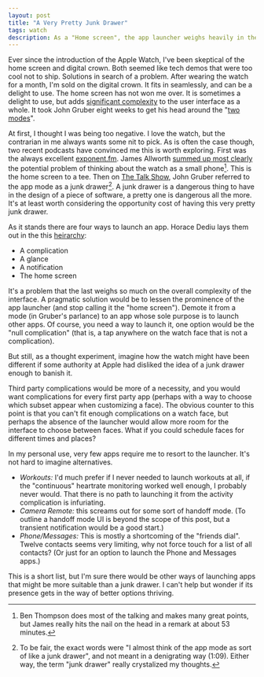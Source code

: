 ```yaml
---
layout: post
title: "A Very Pretty Junk Drawer"
tags: watch
description: As a "Home screen", the app launcher weighs heavily in the interface of the Apple Watch. Is it really necessary?
---
```


Ever since the introduction of the Apple Watch, I've been skeptical of the home screen and digital crown. Both seemed like tech demos that were too cool not to ship. Solutions in search of a problem. After wearing the watch for a month, I'm sold on the digital crown. It fits in seamlessly, and can be a delight to use. The home screen has not won me over. It is sometimes a delight to use, but adds [significant complexity][no-place-like-home] to the user interface as a whole. It took John Gruber eight weeks to get his head around the "[two modes][two-modes]".

At first, I thought I was being too negative. I love the watch, but the contrarian in me  always wants some nit to pick. As is often the case though, two recent podcasts have convinced me this is worth exploring. First was the always excellent [exponent.fm][exponent]. James Allworth [summed up most clearly][exponent-watch-that-does-stuff] the potential problem of thinking about the watch as a small phone[^1]. This is the home screen to a tee. Then on [The Talk Show][move-to-frisco], John Gruber referred to the app mode as a junk drawer[^2]. A junk drawer is a dangerous thing to have in the design of a piece of software, a pretty one is dangerous all the more. It's at least worth considering the opportunity cost of having this very pretty junk drawer.

As it stands there are four ways to launch an app. Horace Dediu lays them out in the this [heirarchy][battle-for-the-wrist]:

 - A complication 
 - A glance
 - A notification
 - The home screen

It's a problem that the last weighs so much on the overall complexity of the interface. A pragmatic solution would be to lessen the prominence of the app launcher (and stop calling it the "home screen"). Demote it from a mode (in Gruber's parlance) to an app whose sole purpose is to launch other apps. Of course, you need a way to launch it, one option would be the "null complication" (that is, a tap anywhere on the watch face that is not a complication).

But still, as a thought experiment, imagine how the watch might have been different if some authority at Apple had disliked the idea of a junk drawer enough to banish it.

Third party complications would be more of a necessity, and you would want complications for every first party app (perhaps with a way to choose which subset appear when customizing a face). The obvious counter to this point is that you can't fit enough complications on a watch face, but perhaps the absence of the launcher would allow more room for the interface to choose between faces. What if you could schedule faces for different times and places?

In my personal use, very few apps require me to resort to the launcher. It's not hard to imagine alternatives.

 - *Workouts:* I'd much prefer if I never needed to launch workouts at all, if the "continuous" heartrate monitoring worked well enough, I probably never would. That there is no path to launching it from the activity complication is infuriating.
 - *Camera Remote:* this screams out for some sort of handoff mode. (To outline a handoff mode UI is beyond the scope of this post, but a transient notification would be a good start.)
 - *Phone/Messages:* This is mostly a shortcoming of the "friends dial". Twelve contacts seems very limiting, why not force touch for a list of all contacts? (Or just for an option to launch the Phone and Messages apps.)

This is a short list, but I'm sure there would be other ways of launching apps that might be more suitable than a junk drawer. I can't help but wonder if its presence gets in the way of better options thriving.  

[^1]: Ben Thompson does most of the talking and makes many great points, but James really hits the nail on the head in a remark at about 53 minutes.
[^2]: To be fair, the exact words were "I almost think of the app mode as sort of like a junk drawer", and not meant in a denigrating way (1:09). Either way, the term "junk drawer" really crystalized my thoughts.

[no-place-like-home]: https://medium.com/backchannel/for-the-apple-watch-there-s-no-place-like-home-and-that-s-a-problem-b37810b6fd34
[two-modes]: http://daringfireball.net/2015/05/apple_watch_interaction_model
[exponent]: http://exponent.fm
[exponent-watch-that-does-stuff]: http://exponent.fm/episode-045-its-a-watch-that-does-stuff/
[move-to-frisco]: http://daringfireball.net/thetalkshow/2015/05/23/ep-120
[battle-for-the-wrist]: http://www.asymco.com/2015/04/23/the-battle-for-the-wrist/